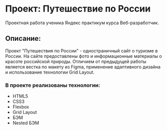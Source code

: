 # Проект: Путешествие по России
Проектная работа ученика Яндекс практикум курса Веб-разработчик.
## Описание:
Проект "Путешествия по России" - одностраничный сайт о туризме в России.
На сайте предоставлены фото и информационные материалы о красоте российской природы.
Отличием от предыдущей работы является вестка по макету из Figma, применение адаптивного дизайна и использование технологии Grid Layout.

### В проекте реализованы технологии: 
* HTML5
* CSS3
* Flexbox
* Grid Layout
* БЭМ
* Nested БЭМ